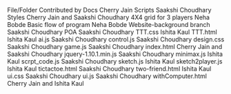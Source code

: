 File/Folder 	                        Contributed by
Docs                                  	 Cherry Jain
Scripts                              	 Saakshi Choudhary
Styles                                   Cherry Jain and Saakshi Choudhary
4X4 grid for 3 players                	 Neha Bobde
Basic flow of program 	                 Neha Bobde
Website-background branch 	         Saakshi Choudhary
POA	                                 Saakshi Choudhary
TTT.css	                                 Ishita Kaul
TTT.html	                         Ishita Kaul
ai.js	                                 Saakshi Choudhary
control.js	                         Saakshi Choudhary
design.css	                         Saakshi Choudhary
game.js	                                 Saakshi Choudhary
index.html	                         Cherry Jain and Saakshi Choudhary
jquery-1.10.1.min.js	                 Saakshi Choudhary
minimax.js	                         Ishita Kaul
scrpt_code.js	                         Saakshi Choudhary
sketch.js	                         Ishita Kaul
sketch2player.js	                 Ishita Kaul
tictactoe.html	                         Saakshi Choudhary
two-friend.html	                         Ishita Kaul
ui.css	                                 Saakshi Choudhary
ui.js	                                 Saakshi Choudhary
withComputer.html	                 Cherry Jain and Ishita Kaul
